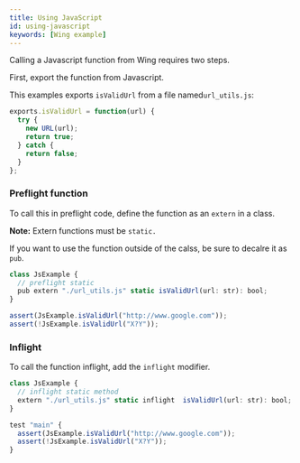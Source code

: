 ```yaml
---
title: Using JavaScript
id: using-javascript
keywords: [Wing example]
---
```


Calling a Javascript function from Wing requires two steps. 

First, export the function from Javascript.

This examples exports `isValidUrl` from a file named`url_utils.js`:

```js
exports.isValidUrl = function(url) {
  try {
    new URL(url);
    return true;
  } catch {
    return false;
  }
};
```

### Preflight function

To call this in preflight code, define the function as an `extern` in a class.

**Note:** Extern functions must be `static.` 

If you want to use the function outside of the calss, be sure to decalre it as `pub`.

```ts 
class JsExample {  
  // preflight static 
  pub extern "./url_utils.js" static isValidUrl(url: str): bool;
}

assert(JsExample.isValidUrl("http://www.google.com"));
assert(!JsExample.isValidUrl("X?Y"));
```

### Inflight

To call the function inflight, add the `inflight` modifier. 

```ts
class JsExample {  
  // inflight static method
  extern "./url_utils.js" static inflight  isValidUrl(url: str): bool;
}

test "main" {
  assert(JsExample.isValidUrl("http://www.google.com"));
  assert(!JsExample.isValidUrl("X?Y"));
}
```
